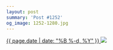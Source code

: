 ```yaml
---
layout: post
summary: 'Post #1252'
og_image: 1252-1280.jpg
---
```


<p>
 <time>
  <a href="/1252">
   {{ page.date | date: "%B %-d, %Y" }}
  </a>
 </time>
 <a href="/1252">
  <img sizes="(min-width: 700px) 50vw, calc(100vw - 2rem)" src="{{ site.assets_url }}/1252-640.jpg" srcset="{{ site.assets_url }}/1252-320.jpg 320w, {{ site.assets_url }}/1252-640.jpg 640w, {{ site.assets_url }}/1252-960.jpg 960w, {{ site.assets_url }}/1252-1280.jpg 1280w"/>
 </a>
</p>
